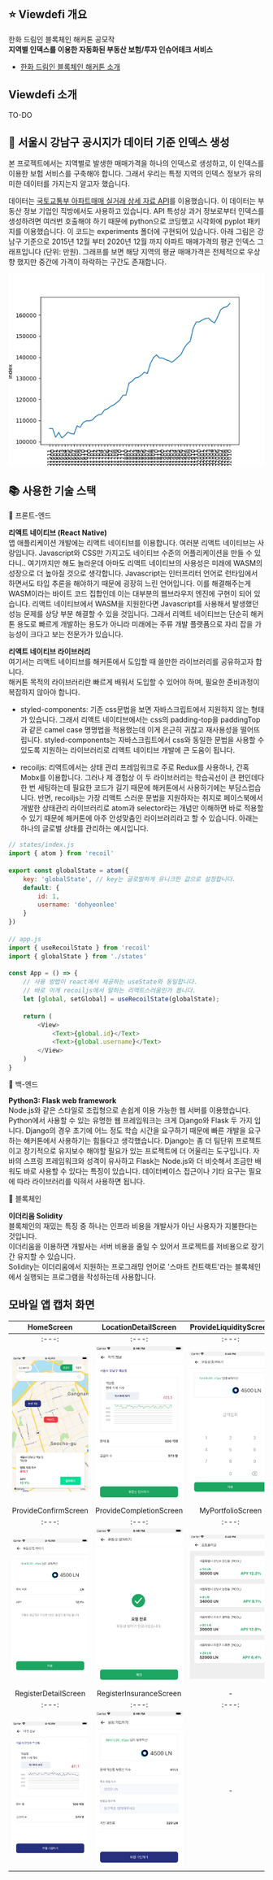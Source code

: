 ## ⭐️ Viewdefi 개요
한화 드림인 블록체인 해커톤 공모작 <br />
**지역별 인덱스를 이용한 자동화된 부동산 보험/투자 인슈어테크 서비스**
* [한화 드림인 블록체인 해커톤 소개](https://dreamin.career/academy/hackathon)

## Viewdefi 소개
TO-DO

## 🧪 서울시 강남구 공시지가 데이터 기준 인덱스 생성
본 프로젝트에서는 지역별로 발생한 매매가격을 하나의 인덱스로 생성하고, 이 인덱스를 이용한 보험 서비스를 구축해야 합니다. 그래서 우리는 특정 지역의 인덱스 정보가 유의미한 데이터를 가지는지 알고자 했습니다.

데이터는 [국토교통부 아파트매매 실거래 상세 자료 API](https://data.go.kr/tcs/dss/selectApiDataDetailView.do?publicDataPk=15057511)를 이용했습니다. 이 데이터는 부동산 정보 기업인 직방에서도 사용하고 있습니다. API 특성상 과거 정보로부터 인덱스를 생성하려면 여러번 호출해야 하기 때문에 python으로 코딩했고 시각화에 pyplot 패키지를 이용했습니다. 이 코드는 experiments 폴더에 구현되어 있습니다. 아래 그림은 강남구 기준으로 2015년 12월 부터 2020년 12월 까지 아파트 매매가격의 평균 인덱스 그래프입니다 (단위: 만원). 그래프를 보면 해당 지역의 평균 매매가격은 전체적으로 우상향 했지만 중간에  가격이 하락하는 구간도 존재합니다.

![강남구 아파트 매매가격 인덱스 그래프](./images/graph.png)

## 📚 사용한 기술 스택
📒 프론트-엔드

**리액트 네이티브 (React Native)**<br />
앱 애플리케이션 개발에는 리액트 네이티브를 이용합니다. 여러분 리액트 네이티브는 사랑입니다. Javascript와 CSS만 가지고도 네이티브 수준의 어플리케이션을 만들 수 있다니.. 여기까지만 해도 놀라운데 아마도 리액트 네이티브의 사용성은 미래에 WASM의 성장으로 더 높아질 것으로 생각합니다. Javascript는 인터프리터 언어로 런타임에서 하면서도 타입 추론을 해야하기 때문에 굉장히 느린 언어입니다. 이를 해결해주는게 WASM이라는 바이트 코드 집합인데 이는 대부분의 웹브라우저 엔진에 구현이 되어 있습니다. 리액트 네이티브에서 WASM을 지원한다면 Javascript를 사용해서 발생했던 성능 문제를 상당 부분 해결할 수 있을 것입니다. 그래서 리액트 네이티브는 단순히 해커톤 용도로 빠르게 개발하는 용도가 아니라 미래에는 주류 개발 플랫폼으로 자리 잡을 가능성이 크다고 보는 전문가가 있습니다.

**리액트 네이티브 라이브러리**<br/>
여기서는 리액트 네이티브를 해커톤에서 도입할 때 쓸만한 라이브러리를 공유하고자 합니다.<br/>
해커톤 목적의 라이브러리란 빠르게 배워서 도입할 수 있어야 하며, 필요한 준비과정이 복잡하지 않아야 합니다.

* styled-components: 기존 css문법을 보면 자바스크립트에서 지원하지 않는 형태가 있습니다. 그래서 리액트 네이티브에서는 css의 padding-top을 paddingTop과 같은 camel case 명명법을 적용했는데 이게 은근히 귀찮고 재사용성을 떨어뜨립니다. styled-components는 자바스크립트에서 css와 동일한 문법을 사용할 수 있도록 지원하는 라이브러리로 리액트 네이티브 개발에 큰 도움이 됩니다. 

* recoiljs: 리액트에서는 상태 관리 프레임워크로 주로 Redux를 사용하나, 간혹 Mobx를 이용합니다. 그러나 제 경험상 이 두 라이브러리는 학습곡선이 큰 편인데다 한 번 세팅하는데 필요한 코드가 길기 때문에 해커톤에서 사용하기에는 부담스럽습니다. 반면, recoiljs는 가장 리액트 스러운 문법을 지원하자는 취지로 페이스북에서 개발한 상태관리 라이브러리로 atom과 selector라는 개념만 이해하면 바로 적용할 수 있기 때문에 해커톤에 아주 안성맞춤인 라이브러리라고 할 수 있습니다. 아래는 하나의 글로벌 상태를 관리하는 예시입니다.

```javascript
// states/index.js
import { atom } from 'recoil'

export const globalState = atom({
    key: 'globalState', // key는 글로벌하게 유니크한 값으로 설정합니다.
    default: {
        id: 1,
        username: 'dohyeonlee'
    }
})

// app.js
import { useRecoilState } from 'recoil'
import { globalState } from './states'

const App = () => {
    // 사용 방법이 react에서 제공하는 useState와 동일합니다.
    // 바로 이게 recoiljs에서 말하는 리액트스러움인가 봅니다.
    let [global, setGlobal] = useRecoilState(globalState);

    return (
        <View>
            <Text>{global.id}</Text>
            <Text>{global.username}</Text>
        </View>
    )
}
```

📒 백-엔드

**Python3: Flask web framework**<br />
Node.js와 같은 스타일로 조립형으로 손쉽게 이용 가능한 웹 서버를 이용했습니다. Python에서 사용할 수 있는 유명한 웹 프레임워크는 크게 Django와 Flask 두 가지 입니다. Django의 경우 초기에 어느 정도 학습 시간을 요구하기 때문에 빠른 개발을 요구하는 해커톤에서 사용하기는 힘들다고 생각했습니다. Django는 좀 더 팀단위 프로젝트이고 장기적으로 유지보수 해야할 필요가 있는 프로젝트에 더 어울리는 도구입니다. 자바의 스프링 프레임워크와 성격이 유사하고 Flask는 Node.js와 더 비슷해서 조금만 배워도 바로 사용할 수 있다는 특징이 있습니다. 데이터베이스 접근이나 기타 요구는 필요에 따라 라이브러리를 익혀서 사용하면 됩니다.

📒 블록체인

**이더리움 Solidity**<br />
블록체인의 재밌는 특징 중 하나는 인프라 비용을 개발사가 아닌 사용자가 지불한다는 것입니다.<br />
이더리움을 이용하면 개발사는 서버 비용을 줄일 수 있어서 프로젝트를 저비용으로 장기간 유지할 수 있습니다.<br />
Solidity는 이더리움에서 지원하는 프로그래밍 언어로 '스마트 컨트랙트'라는 블록체인에서 실행되는 프로그램을 작성하는데 사용합니다.

## 모바일 앱 캡처 화면
| HomeScreen | LocationDetailScreen | ProvideLiquidityScreen |
|:---:|:---:|:---:|
|:---:|:---:|:---:|
|![HomeScreen](./images/HomeScreen.png) |![LocationDetailScreen](./images/LocationDetailScreen.png)|![ProvideLiquidityScreen](./images/ProvideLiquidityScreen.png)|
| ProvideConfirmScreen | ProvideCompletionScreen | MyPortfolioScreen |
|:---:|:---:|:---:|
|![ProvideConfirmScreen](./images/ProvideConfirmScreen.png) |![ProvideCompletionScreen](./images/ProvideCompletionScreen.png)|![MyPortfolioScreen](./images/MyPortfolioScreen.png)|
| RegisterDetailScreen | RegisterInsuranceScreen | - |
|:---:|:---:|:---:|
|![RegisterDetailScreen](./images/RegisterDetailScreen.png) |![RegisterInsuranceScreen](./images/RegisterInsuranceScreen.png)| - |
